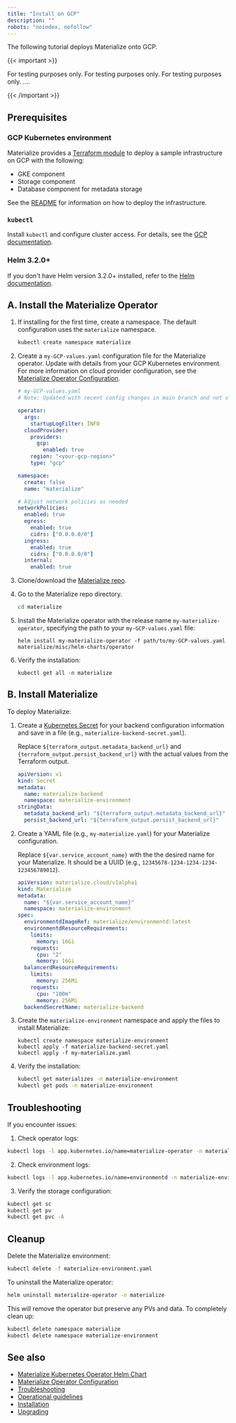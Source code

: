 ```yaml
---
title: "Install on GCP"
description: ""
robots: "noindex, nofollow"
---
```


The following tutorial deploys Materialize onto GCP.

{{< important >}}

For testing purposes only. For testing purposes only.  For testing purposes only. ....

{{< /important >}}

## Prerequisites

### GCP Kubernetes environment

Materialize provides a [Terraform
module](https://github.com/MaterializeInc/terraform-google-materialize) to
deploy a sample infrastructure on GCP with the following:

- GKE component
- Storage component
- Database component for metadata storage

See the
[README](https://github.com/MaterializeInc/terraform-google-materialize/blob/main/README.md)
for information on how to deploy the infrastructure.

### `kubectl`

Install `kubectl` and configure cluster access.
For details, see the [GCP documentation](https://cloud.google.com/kubernetes-engine/docs/how-to/cluster-access-for-kubectl).


### Helm 3.2.0+

If you don't have Helm version 3.2.0+ installed, refer to the [Helm
documentation](https://helm.sh/docs/intro/install/).


## A. Install the Materialize Operator

1. If installing for the first time, create a namespace. The default
   configuration uses the `materialize` namespace.

   ```bash
   kubectl create namespace materialize
   ```

1. Create a `my-GCP-values.yaml` configuration file for the Materialize
   operator. Update with details from your GCP Kubernetes environment. For more
   information on cloud provider configuration, see the [Materialize Operator
   Configuration](/self-managed/configuration/#operator-parameters).

      ```yaml
      # my-GCP-values.yaml
      # Note: Updated with recent config changes in main branch and not v0.125.2 branch

      operator:
        args:
          startupLogFilter: INFO
        cloudProvider:
          providers:
            gcp:
              enabled: true
          region: "<your-gcp-region>"
          type: "gcp"

      namespace:
        create: false
        name: "materialize"

      # Adjust network policies as needed
      networkPolicies:
        enabled: true
        egress:
          enabled: true
          cidrs: ["0.0.0.0/0"]
        ingress:
          enabled: true
          cidrs: ["0.0.0.0/0"]
        internal:
          enabled: true
      ```


1. Clone/download the [Materialize
   repo](https://github.com/MaterializeInc/materialize).

1. Go to the Materialize repo directory.

   ```bash
   cd materialize
   ```

1. Install the Materialize operator with the release name
   `my-materialize-operator`, specifying the path to your
   `my-GCP-values.yaml` file:

   ```shell
   helm install my-materialize-operator -f path/to/my-GCP-values.yaml materialize/misc/helm-charts/operator
   ```

1. Verify the installation:

    ```shell
    kubectl get all -n materialize
    ```

## B. Install Materialize

To deploy Materialize:

1. Create a [Kubernetes
   Secret](https://kubernetes.io/docs/concepts/configuration/secret/) for your
   backend configuration information and save in a file (e.g.,
   `materialize-backend-secret.yaml`).

   Replace `${terraform_output.metadata_backend_url}` and
   `{terraform_output.persist_backend_url}` with the actual values from the
   Terraform output.

    ```yaml
    apiVersion: v1
    kind: Secret
    metadata:
      name: materialize-backend
      namespace: materialize-environment
    stringData:
      metadata_backend_url: "${terraform_output.metadata_backend_url}"
      persist_backend_url: "${terraform_output.persist_backend_url}"
    ```

1. Create a YAML file (e.g., `my-materialize.yaml`) for your Materialize
   configuration.

   Replace `${var.service_account_name}` with the the desired name for your
   Materialize. It should be a UUID (e.g.,
   `12345678-1234-1234-1234-123456789012`).

   ```yaml
   apiVersion: materialize.cloud/v1alpha1
   kind: Materialize
   metadata:
     name: "${var.service_account_name}"
     namespace: materialize-environment
   spec:
     environmentdImageRef: materialize/environmentd:latest
     environmentdResourceRequirements:
       limits:
         memory: 16Gi
       requests:
         cpu: "2"
         memory: 16Gi
     balancerdResourceRequirements:
       limits:
         memory: 256Mi
       requests:
         cpu: "100m"
         memory: 256Mi
     backendSecretName: materialize-backend
   ```

1. Create the `materialize-environment` namespace and apply the files to install
   Materialize:

   ```shell
   kubectl create namespace materialize-environment
   kubectl apply -f materialize-backend-secret.yaml
   kubectl apply -f my-materialize.yaml
   ```

1. Verify the installation:

   ```bash
   kubectl get materializes -n materialize-environment
   kubectl get pods -n materialize-environment
   ```

## Troubleshooting

If you encounter issues:

1. Check operator logs:
```bash
kubectl logs -l app.kubernetes.io/name=materialize-operator -n materialize
```

2. Check environment logs:
```bash
kubectl logs -l app.kubernetes.io/name=environmentd -n materialize-environment
```

3. Verify the storage configuration:
```bash
kubectl get sc
kubectl get pv
kubectl get pvc -A
```

## Cleanup

Delete the Materialize environment:
```bash
kubectl delete -f materialize-environment.yaml
```

To uninstall the Materialize operator:
```bash
helm uninstall materialize-operator -n materialize
```

This will remove the operator but preserve any PVs and data. To completely clean
up:

```bash
kubectl delete namespace materialize
kubectl delete namespace materialize-environment
```

## See also

- [Materialize Kubernetes Operator Helm Chart](/self-managed/)
- [Materialize Operator Configuration](/self-managed/configuration/)
- [Troubleshooting](/self-managed/troubleshooting/)
- [Operational guidelines](/self-managed/operational-guidelines/)
- [Installation](/self-managed/installation/)
- [Upgrading](/self-managed/upgrading/)

